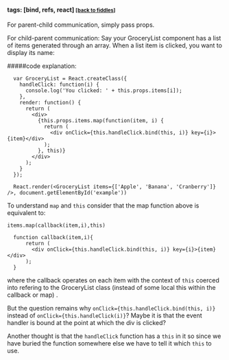 
#### tags: [bind, refs, react] <small><a href="/fiddles/index.html">[back to fiddles]</a></small>

For parent-child communication, simply pass props.

For child-parent communication: Say your GroceryList component has a list of items generated through an array. When a list item is clicked, you want to display its name:

#####code explanation:

      var GroceryList = React.createClass({
        handleClick: function(i) {
          console.log('You clicked: ' + this.props.items[i]);
        },
        render: function() {
          return (
            <div>
              {this.props.items.map(function(item, i) {
                return (
                  <div onClick={this.handleClick.bind(this, i)} key={i}>{item}</div>
                );
              }, this)}
            </div>
          );
        }
      });

      React.render(<GroceryList items={['Apple', 'Banana', 'Cranberry']} />, document.getElementById('example'))

To understand `map` and `this` consider that the map function above is equivalent to:

    items.map(callback(item,i),this)

      function callback(item,i){
          return (
            <div onClick={this.handleClick.bind(this, i)} key={i}>{item}</div>
          );  
      }    

where the callback operates on each item with the context of `this` coerced into refering to the GroceryList class (instead of some local this within the callback or map) .

But the question remains why `onClick={this.handleClick.bind(this, i)}` instead of `onClick={this.handleClick(i)}`? Maybe it is that the event handler is bound at the point at which the div is clicked? 

Another thought is that the `handleClick` function has a `this` in it so since we have buried the function somewhere else we have to tell it which `this` to use.
